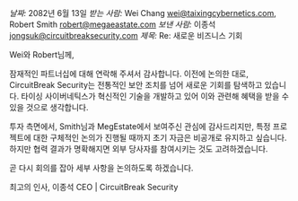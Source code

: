 _날짜:_ 2082년 6월 13일
_받는 사람:_ Wei Chang <wei@taixingcybernetics.com>, Robert Smith <robert@megaeastate.com>
_보낸 사람:_ 이종석 <jongsuk@circuitbreaksecurity.com>
_제목:_ Re: 새로운 비즈니스 기회

Wei와 Robert님께,

잠재적인 파트너십에 대해 연락해 주셔서 감사합니다. 이전에 논의한 대로, CircuitBreak Security는 전통적인 보안 조치를 넘어 새로운 기회를 탐색하고 있습니다. 타이싱 사이버네틱스가 혁신적인 기술을 개발하고 있어 이와 관련해 혜택을 받을 수 있을 것으로 생각합니다.

투자 측면에서, Smith님과 MegEstate에서 보여주신 관심에 감사드리지만, 특정 프로젝트에 대한 구체적인 논의가 진행될 때까지 초기 자금은 비공개로 유지하고 싶습니다. 하지만 협력 결과가 명확해지면 외부 당사자를 참여시키는 것도 고려하겠습니다.

곧 다시 회의를 잡아 세부 사항을 논의하도록 하겠습니다.

최고의 인사,
이종석
CEO | CircuitBreak Security
